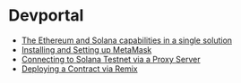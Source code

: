 # Devportal

* [The Ethereum and Solana capabilities in a single solution](/devportal/eth_sol_solution.md)
* [Installing and Setting up MetaMask](/devportal/metamask_setup.md)
* [Connecting to Solana Testnet via a Proxy Server](/devportal/testnet/connect_to_solana_via_proxy.md)
* [Deploying a Contract via Remix](/devportal/testnet/deploy_contract_via_remix.md)
